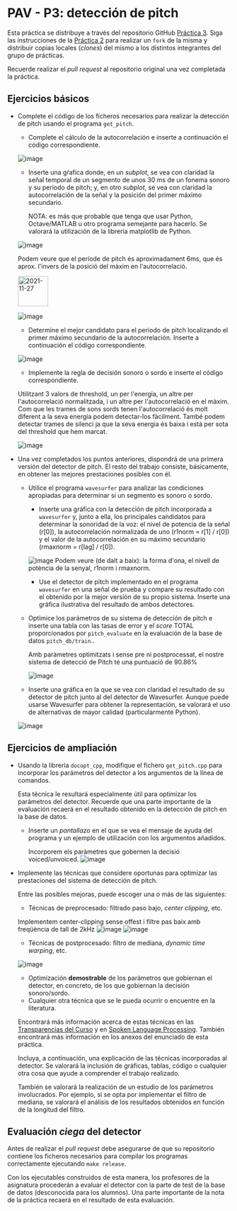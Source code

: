 PAV - P3: detección de pitch
============================

Esta práctica se distribuye a través del repositorio GitHub [Práctica 3](https://github.com/albino-pav/P3).
Siga las instrucciones de la [Práctica 2](https://github.com/albino-pav/P2) para realizar un `fork` de la
misma y distribuir copias locales (*clones*) del mismo a los distintos integrantes del grupo de prácticas.

Recuerde realizar el *pull request* al repositorio original una vez completada la práctica.

Ejercicios básicos
------------------

- Complete el código de los ficheros necesarios para realizar la detección de pitch usando el programa
  `get_pitch`.

   * Complete el cálculo de la autocorrelación e inserte a continuación el código correspondiente.
   
   ![image](https://user-images.githubusercontent.com/92537816/143492987-76e6ce60-f657-4099-aaa0-f97ffd33daa7.png)

   * Inserte una gŕafica donde, en un *subplot*, se vea con claridad la señal temporal de un segmento de
     unos 30 ms de un fonema sonoro y su periodo de pitch; y, en otro *subplot*, se vea con claridad la
	 autocorrelación de la señal y la posición del primer máximo secundario.

	 NOTA: es más que probable que tenga que usar Python, Octave/MATLAB u otro programa semejante para
	 hacerlo. Se valorará la utilización de la librería matplotlib de Python.

    ![image](https://user-images.githubusercontent.com/92537816/143685646-4dfd0eff-d162-4186-bd46-c6e5e79b2daf.png)
    
    Podem veure que el període de pitch és aproximadament 6ms, que és aprox. l'invers de la posició del màxim en l'autocorrelació.
        
    <img width="68" alt="2021-11-27" src="https://user-images.githubusercontent.com/92537816/143686131-6043852c-79db-4c3e-b2ba-85c9d35dfa29.png">
    
    ![image](https://user-images.githubusercontent.com/92537816/144066736-f531fddb-0398-49b2-951e-9a7ca0720c8f.png)

   * Determine el mejor candidato para el periodo de pitch localizando el primer máximo secundario de la
     autocorrelación. Inserte a continuación el código correspondiente.
     
    ![image](https://user-images.githubusercontent.com/92537816/143685795-a407fe32-98e6-4ede-bcca-27df1fb66ff4.png)

   * Implemente la regla de decisión sonoro o sordo e inserte el código correspondiente.
   
   Utilitzant 3 valors de threshold, un per l'energia, un altre per l'autocorrelació normalitzada, i un altre per l'autocorrelació en el màxim.
   Com que les trames de sons sords tenen l'autocorrelació és molt diferent a la seva energia podem detectar-los fàcilment. També podem detectar trames de silenci ja que la seva energia és baixa i està per sota del threshold que hem marcat.
   
    ![image](https://user-images.githubusercontent.com/92537816/143685836-317d63c7-06da-4e16-a71f-11ff35a637d8.png)

- Una vez completados los puntos anteriores, dispondrá de una primera versión del detector de pitch. El 
  resto del trabajo consiste, básicamente, en obtener las mejores prestaciones posibles con él.

  * Utilice el programa `wavesurfer` para analizar las condiciones apropiadas para determinar si un
    segmento es sonoro o sordo. 
	
	  - Inserte una gráfica con la detección de pitch incorporada a `wavesurfer` y, junto a ella, los 
	    principales candidatos para determinar la sonoridad de la voz: el nivel de potencia de la señal
		(r[0]), la autocorrelación normalizada de uno (r1norm = r[1] / r[0]) y el valor de la
		autocorrelación en su máximo secundario (rmaxnorm = r[lag] / r[0]).
		
	![image](https://user-images.githubusercontent.com/92537816/144089248-e9f07c9b-dd7b-47a5-9137-426781c9be8b.png)
	Podem veure (de dalt a baix): la forma d'ona, el nivell de potència de la senyal, r1norm i rmaxnorm.		


      - Use el detector de pitch implementado en el programa `wavesurfer` en una señal de prueba y compare
	    su resultado con el obtenido por la mejor versión de su propio sistema.  Inserte una gráfica
		ilustrativa del resultado de ambos detectores.
  
  * Optimice los parámetros de su sistema de detección de pitch e inserte una tabla con las tasas de error
    y el *score* TOTAL proporcionados por `pitch_evaluate` en la evaluación de la base de datos 
	`pitch_db/train`..
	
	Amb paràmetres optimitzats i sense pre ni postprocessat, el nostre sistema de detecció de Pitch té una puntuació de 90.86%
	
	![image](https://user-images.githubusercontent.com/92537816/144068625-ceec9a4d-694b-42c6-b885-ab5f0977d908.png)

   * Inserte una gráfica en la que se vea con claridad el resultado de su detector de pitch junto al del
     detector de Wavesurfer. Aunque puede usarse Wavesurfer para obtener la representación, se valorará
	 el uso de alternativas de mayor calidad (particularmente Python).
   	
	![image](https://user-images.githubusercontent.com/92537816/144068860-582dd19c-9bde-40c0-a47a-fec567f80941.png)

Ejercicios de ampliación
------------------------

- Usando la librería `docopt_cpp`, modifique el fichero `get_pitch.cpp` para incorporar los parámetros del
  detector a los argumentos de la línea de comandos.
  
  Esta técnica le resultará especialmente útil para optimizar los parámetros del detector. Recuerde que
  una parte importante de la evaluación recaerá en el resultado obtenido en la detección de pitch en la
  base de datos.

  * Inserte un *pantallazo* en el que se vea el mensaje de ayuda del programa y un ejemplo de utilización
    con los argumentos añadidos.
    
    Incorporem els paràmetres que gobernen la decisió voiced/unvoiced. 
    ![image](https://user-images.githubusercontent.com/92537816/144070289-31e17f80-f93d-4809-b29a-61e0d7051502.png)

- Implemente las técnicas que considere oportunas para optimizar las prestaciones del sistema de detección
  de pitch.

  Entre las posibles mejoras, puede escoger una o más de las siguientes:

  * Técnicas de preprocesado: filtrado paso bajo, *center clipping*, etc.
  
  Implementem center-clipping sense offest i filtre pas baix amb freqüència de tall de 2kHz
  ![image](https://user-images.githubusercontent.com/92537816/144077286-ff0149f9-229c-4414-a02c-7e960cb66855.png)
  ![image](https://user-images.githubusercontent.com/92537816/144077494-296f7ae6-f596-46a4-ba66-d87be46dc0e1.png)

  * Técnicas de postprocesado: filtro de mediana, *dynamic time warping*, etc.
  
  ![image](https://user-images.githubusercontent.com/92537816/144077631-d6b78042-e02b-4eb2-aa78-f34581624b61.png)

  * Optimización **demostrable** de los parámetros que gobiernan el detector, en concreto, de los que
    gobiernan la decisión sonoro/sordo.
  * Cualquier otra técnica que se le pueda ocurrir o encuentre en la literatura.

  Encontrará más información acerca de estas técnicas en las [Transparencias del Curso](https://atenea.upc.edu/pluginfile.php/2908770/mod_resource/content/3/2b_PS%20Techniques.pdf)
  y en [Spoken Language Processing](https://discovery.upc.edu/iii/encore/record/C__Rb1233593?lang=cat).
  También encontrará más información en los anexos del enunciado de esta práctica.

  Incluya, a continuación, una explicación de las técnicas incorporadas al detector. Se valorará la
  inclusión de gráficas, tablas, código o cualquier otra cosa que ayude a comprender el trabajo realizado.

  También se valorará la realización de un estudio de los parámetros involucrados. Por ejemplo, si se opta
  por implementar el filtro de mediana, se valorará el análisis de los resultados obtenidos en función de
  la longitud del filtro.
   

Evaluación *ciega* del detector
-------------------------------

Antes de realizar el *pull request* debe asegurarse de que su repositorio contiene los ficheros necesarios
para compilar los programas correctamente ejecutando `make release`.

Con los ejecutables construidos de esta manera, los profesores de la asignatura procederán a evaluar el
detector con la parte de test de la base de datos (desconocida para los alumnos). Una parte importante de
la nota de la práctica recaerá en el resultado de esta evaluación.
